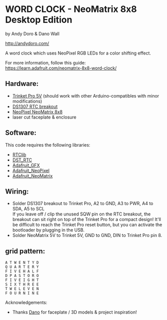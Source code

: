  WORD CLOCK - NeoMatrix 8x8 Desktop Edition
================
 by Andy Doro & Dano Wall
 
http://andydoro.com/ 

A word clock which uses NeoPixel RGB LEDs for a color shifting effect.

For more information, follow this guide: https://learn.adafruit.com/neomatrix-8x8-word-clock/

Hardware:
-------
 
 - [Trinket Pro 5V](https://www.adafruit.com/product/2000) (should work with other Arduino-compatibles with minor modifications) 
 - [DS1307 RTC breakout](https://www.adafruit.com/products/3296)
 - [NeoPixel NeoMatrix 8x8](https://www.adafruit.com/products/1487)
 - laser cut faceplate & enclosure
 
Software:
-------
 
This code requires the following libraries:
 
 - [RTClib](https://github.com/adafruit/RTClib)
 - [DST_RTC](https://github.com/andydoro/DST_RTC)
 - [Adafruit_GFX](https://github.com/adafruit/Adafruit-GFX-Library)
 - [Adafruit_NeoPixel](https://github.com/adafruit/Adafruit_NeoPixel)
 - [Adafruit_NeoMatrix](https://github.com/adafruit/Adafruit_NeoMatrix)


Wiring:
-------

 - Solder DS1307 breakout to Trinket Pro, A2 to GND, A3 to PWR, A4 to SDA, A5 to SCL  
   If you leave off / clip the unused SQW pin on the RTC breakout, the breakout can sit right on top of the Trinket Pro for a compact design! It'll be difficult to reach the Trinket Pro reset button, but you can activate the bootloader by plugging in the USB.
 - Solder NeoMatrix 5V to Trinket 5V, GND to GND, DIN to Trinket Pro pin 8.
 

grid pattern:
-------

 ```
 A T W E N T Y D
 Q U A R T E R Y
 F I V E H A L F
 D P A S T O R O
 F I V E I G H T
 S I X T H R E E
 T W E L E V E N
 F O U R N I N E
 ```
 
Acknowledgements:
  - Thanks [Dano](https://github.com/danowall) for faceplate / 3D models & project inspiration! 
 

